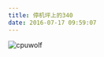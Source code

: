 ```yaml
---
title: 停机坪上的340
date: 2016-07-17 09:59:07
---
```



![cpuwolf](/images/data/attachment/201607/17/175851u880mt0nab8gokgo.jpg)

